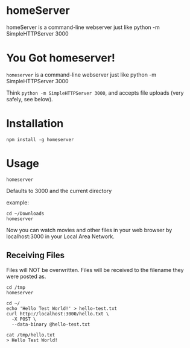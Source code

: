 # homeServer
homeServer is a command-line webserver just like python -m SimpleHTTPServer 3000
<!--
Receiving Files

cd /tmp
homeserver

cd ~/
echo 'Hello Test World!' > hello-test.txt
curl http://localhost:3000/hello.txt \
  -X POST \
  --data-binary @hello-test.txt


you can see helle-test.txt in your tmp file -->


You Got homeserver!
===

`homeserver` is a command-line webserver just like python -m SimpleHTTPServer 3000

Think `python -m SimpleHTTPServer 3000`,
and accepts file uploads (very safely, see below).

Installation
===

    npm install -g homeserver

Usage
===

    homeserver
Defaults to 3000 and the current directory

example:

    cd ~/Downloads
    homeserver
Now you can watch movies and other files in your web browser by localhost:3000 in your Local Area Network.

Receiving Files
---
Files will NOT be overwritten.
Files will be received to the filename they were posted as.

    cd /tmp
    homeserver

    cd ~/
    echo 'Hello Test World!' > hello-test.txt
    curl http://localhost:3000/hello.txt \
      -X POST \
      --data-binary @hello-test.txt

    cat /tmp/hello.txt
    > Hello Test World!
